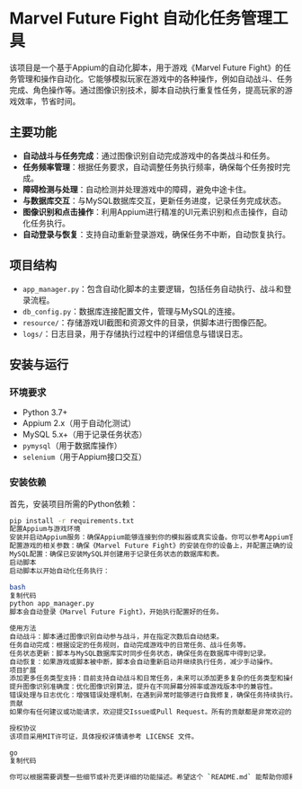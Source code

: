 # Marvel Future Fight 自动化任务管理工具

该项目是一个基于Appium的自动化脚本，用于游戏《Marvel Future Fight》的任务管理和操作自动化。它能够模拟玩家在游戏中的各种操作，例如自动战斗、任务完成、角色操作等。通过图像识别技术，脚本自动执行重复性任务，提高玩家的游戏效率，节省时间。

## 主要功能

- **自动战斗与任务完成**：通过图像识别自动完成游戏中的各类战斗和任务。
- **任务频率管理**：根据任务要求，自动调整任务执行频率，确保每个任务按时完成。
- **障碍检测与处理**：自动检测并处理游戏中的障碍，避免中途卡住。
- **与数据库交互**：与MySQL数据库交互，更新任务进度，记录任务完成状态。
- **图像识别和点击操作**：利用Appium进行精准的UI元素识别和点击操作，自动化任务执行。
- **自动登录与恢复**：支持自动重新登录游戏，确保任务不中断，自动恢复执行。

## 项目结构

- `app_manager.py`：包含自动化脚本的主要逻辑，包括任务自动执行、战斗和登录流程。
- `db_config.py`：数据库连接配置文件，管理与MySQL的连接。
- `resource/`：存储游戏UI截图和资源文件的目录，供脚本进行图像匹配。
- `logs/`：日志目录，用于存储执行过程中的详细信息与错误日志。

## 安装与运行

### 环境要求

- Python 3.7+
- Appium 2.x（用于自动化测试）
- MySQL 5.x+（用于记录任务状态）
- `pymysql`（用于数据库操作）
- `selenium`（用于Appium接口交互）

### 安装依赖

首先，安装项目所需的Python依赖：

```bash
pip install -r requirements.txt
配置Appium与游戏环境
安装并启动Appium服务：确保Appium能够连接到你的模拟器或真实设备。你可以参考Appium官方文档来设置环境。
配置游戏的相关参数：确保《Marvel Future Fight》的安装在你的设备上，并配置正确的设备UDID（唯一设备标识符）和游戏版本。
MySQL配置：确保已安装MySQL并创建用于记录任务状态的数据库和表。
启动脚本
启动脚本以开始自动化任务执行：

bash
复制代码
python app_manager.py
脚本会自动登录《Marvel Future Fight》，开始执行配置好的任务。

使用方法
自动战斗：脚本通过图像识别自动参与战斗，并在指定次数后自动结束。
任务自动完成：根据设定的任务规则，自动完成游戏中的日常任务、战斗任务等。
任务状态更新：脚本与MySQL数据库实时同步任务状态，确保任务在数据库中得到记录。
自动恢复：如果游戏或脚本被中断，脚本会自动重新启动并继续执行任务，减少手动操作。
项目扩展
添加更多任务类型支持：目前支持自动战斗和日常任务，未来可以添加更多复杂的任务类型和操作，如PVP、剧情任务等。
提升图像识别准确度：优化图像识别算法，提升在不同屏幕分辨率或游戏版本中的兼容性。
错误处理与日志优化：增强错误处理机制，在遇到异常时能够进行自我修复，确保任务持续执行。
贡献
如果你有任何建议或功能请求，欢迎提交Issue或Pull Request。所有的贡献都是非常欢迎的！请确保在提交之前查看现有的Issue和PR，避免重复工作。

授权协议
该项目采用MIT许可证，具体授权详情请参考 LICENSE 文件。

go
复制代码

你可以根据需要调整一些细节或补充更详细的功能描述。希望这个 `README.md` 能帮助你顺利展示你的项目！

